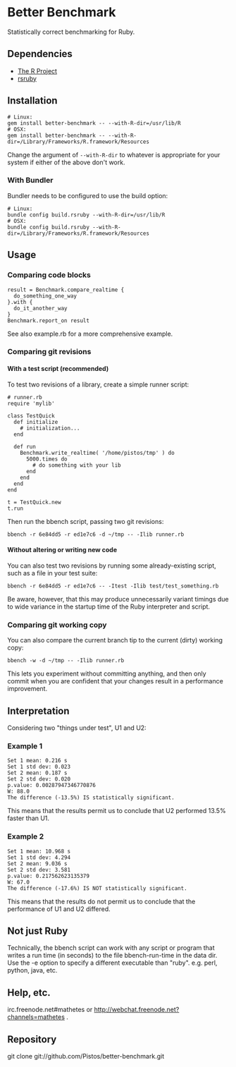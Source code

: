 # Better Benchmark

Statistically correct benchmarking for Ruby.

## Dependencies

* [The R Project](http://www.r-project.org/)
* [rsruby](http://github.com/alexgutteridge/rsruby)

## Installation

    # Linux:
    gem install better-benchmark -- --with-R-dir=/usr/lib/R
    # OSX:
    gem install better-benchmark -- --with-R-dir=/Library/Frameworks/R.framework/Resources

Change the argument of `--with-R-dir` to whatever is appropriate for your system
if either of the above don't work.

### With Bundler

Bundler needs to be configured to use the build option:

    # Linux:
    bundle config build.rsruby --with-R-dir=/usr/lib/R
    # OSX:
    bundle config build.rsruby --with-R-dir=/Library/Frameworks/R.framework/Resources

## Usage

### Comparing code blocks

    result = Benchmark.compare_realtime {
      do_something_one_way
    }.with {
      do_it_another_way
    }
    Benchmark.report_on result

See also example.rb for a more comprehensive example.

### Comparing git revisions

#### With a test script (recommended)

To test two revisions of a library, create a simple runner script:

    # runner.rb
    require 'mylib'

    class TestQuick
      def initialize
        # initialization...
      end

      def run
        Benchmark.write_realtime( '/home/pistos/tmp' ) do
          5000.times do
            # do something with your lib
          end
        end
      end
    end

    t = TestQuick.new
    t.run

Then run the bbench script, passing two git revisions:

    bbench -r 6e84dd5 -r ed1e7c6 -d ~/tmp -- -Ilib runner.rb

#### Without altering or writing new code

You can also test two revisions by running some already-existing script,
such as a file in your test suite:

    bbench -r 6e84dd5 -r ed1e7c6 -- -Itest -Ilib test/test_something.rb

Be aware, however, that this may produce unnecessarily variant timings due to
wide variance in the startup time of the Ruby interpreter and script.

### Comparing git working copy

You can also compare the current branch tip to the current (dirty) working copy:

    bbench -w -d ~/tmp -- -Ilib runner.rb

This lets you experiment without committing anything, and then only commit
when you are confident that your changes result in a performance improvement.

## Interpretation

Considering two "things under test", U1 and U2:

### Example 1

    Set 1 mean: 0.216 s
    Set 1 std dev: 0.023
    Set 2 mean: 0.187 s
    Set 2 std dev: 0.020
    p.value: 0.00287947346770876
    W: 88.0
    The difference (-13.5%) IS statistically significant.

This means that the results permit us to conclude that U2 performed 13.5%
faster than U1.

### Example 2

    Set 1 mean: 10.968 s
    Set 1 std dev: 4.294
    Set 2 mean: 9.036 s
    Set 2 std dev: 3.581
    p.value: 0.217562623135379
    W: 67.0
    The difference (-17.6%) IS NOT statistically significant.

This means that the results do not permit us to conclude that the performance
of U1 and U2 differed.

## Not just Ruby

Technically, the bbench script can work with any script or program that writes
a run time (in seconds) to the file bbench-run-time in the data dir.  Use the
-e option to specify a different executable than "ruby".  e.g. perl, python,
java, etc.

## Help, etc.

irc.freenode.net#mathetes or http://webchat.freenode.net?channels=mathetes .

## Repository

git clone git://github.com/Pistos/better-benchmark.git
